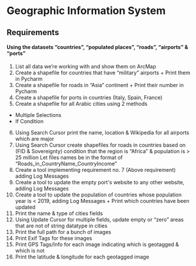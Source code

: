 # Geographic Information System
## Requirements
#### Using the datasets “countries”, “populated places”, “roads”, “airports” & “ports”
1. List all data we’re working with and show them on ArcMap
2. Create a shapefile for countries that have “military” airports + Print them in Pycharm
3. Create a shapefile for roads in “Asia” continent + Print their number in Pycharm
4. Create a shapefile for ports in countries (Italy, Spain, France)
5. Create a shapefile for all Arabic cities using 2 methods 
  - Multiple Selections
  - If Condition
6. Using Search Cursor print the name, location & Wikipedia for all airports which are major
7. Using Search Cursor create shapefiles for roads in countries based on (FID & Sovereignty) condition that the region is “Africa” & population is > 25 million Let files names be in the format of “Roads_in_CountryName_CountryIncome”
8. Create a tool implementing requirement no. 7 (Above requirement) adding Log Messages
9. Create a tool to update the empty port's website to any other website, adding Log Messages
10. Create a tool to update the population of countries whose population year is < 2019, adding Log Messages + Print which countries have been updated
11. Print the name & type of cities fields
12. Using Update Cursor for multiple fields, update empty or “zero” areas that are not of string datatype in cities
13. Print the full path for a bunch of images
14. Print Exif Tags for these images
15. Print GPS Tags/Info for each image indicating which is geotagged & which is not
16. Print the latitude & longitude for each geotagged image
    
